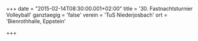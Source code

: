 +++
date = "2015-02-14T08:30:00.001+02:00"
title = '30. Fastnachtsturnier Volleyball'
ganztaegig = 'false'
verein = 'TuS Niederjosbach'
ort = 'Bienrothhalle, Eppstein'

+++

      